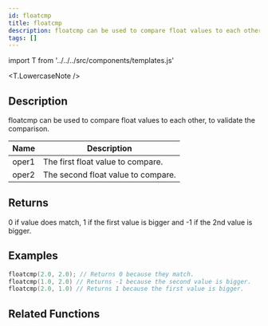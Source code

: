 ```yaml
---
id: floatcmp
title: floatcmp
description: floatcmp can be used to compare float values to each other, to validate the comparison.
tags: []
---
```


import T from '../../../src/components/templates.js'

<T.LowercaseNote />

## Description

floatcmp can be used to compare float values to each other, to validate the comparison.

| Name  | Description                        |
| ----- | ---------------------------------- |
| oper1 | The first float value to compare.  |
| oper2 | The second float value to compare. |

## Returns

0 if value does match, 1 if the first value is bigger and -1 if the 2nd value is bigger.

## Examples

```c
floatcmp(2.0, 2.0); // Returns 0 because they match.
floatcmp(1.0, 2.0) // Returns -1 because the second value is bigger.
floatcmp(2.0, 1.0) // Returns 1 because the first value is bigger.
```

## Related Functions
